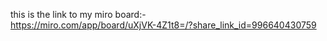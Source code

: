 this is the link to my miro board:- <br>
https://miro.com/app/board/uXjVK-4Z1t8=/?share_link_id=996640430759